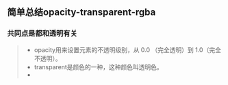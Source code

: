 ## 简单总结opacity-transparent-rgba

### 共同点是都和透明有关
>* opacity用来设置元素的不透明级别，从 0.0 （完全透明）到 1.0（完全不透明）。 
>* transparent是颜色的一种，这种颜色叫透明色。 
>* 